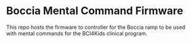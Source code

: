 # Boccia Mental Command Firmware

This repo hosts the firmware to controller for the Boccia ramp to be used with mental commands for the BCI4Kids clinical program.